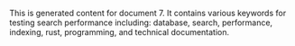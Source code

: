 This is generated content for document 7. It contains various keywords for testing search performance including: database, search, performance, indexing, rust, programming, and technical documentation.